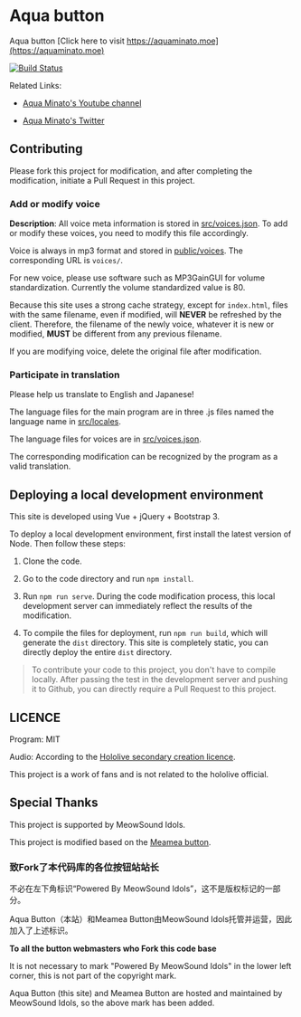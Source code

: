 # Aqua button

Aqua button [Click here to visit https://aquaminato.moe](https://aquaminato.moe)

[![Build Status](https://travis-ci.org/zyzsdy/aqua-button.svg?branch=master)](https://travis-ci.org/zyzsdy/aqua-button)

Related Links:

* [Aqua Minato's Youtube channel](https://www.youtube.com/channel/UC1opHUrw8rvnsadT-iGp7Cg)

* [Aqua Minato's Twitter](https://twitter.com/minatoaqua)

## Contributing

Please fork this project for modification, and after completing the modification, initiate a Pull Request in this project.

### Add or modify voice

**Description**: All voice meta information is stored in [src/voices.json](src/voices.json). To add or modify these voices, you need to modify this file accordingly.

Voice is always in mp3 format and stored in [public/voices](public/voices). The corresponding URL is `voices/`.

For new voice, please use software such as MP3GainGUI for volume standardization. Currently the volume standardized value is 80.

Because this site uses a strong cache strategy, except for `index.html`, files with the same filename, even if modified, will **NEVER** be refreshed by the client. Therefore, the filename of the newly voice, whatever it is new or modified, **MUST** be different from any previous filename.

If you are modifying voice, delete the original file after modification.

### Participate in translation

Please help us translate to English and Japanese!

The language files for the main program are in three .js files named the language name in [src/locales](src/locales).

The language files for voices are in [src/voices.json](src/voices.json).

The corresponding modification can be recognized by the program as a valid translation.

## Deploying a local development environment

This site is developed using Vue + jQuery + Bootstrap 3.

To deploy a local development environment, first install the latest version of Node. Then follow these steps:

1. Clone the code.

2. Go to the code directory and run `npm install`.

3. Run `npm run serve`. During the code modification process, this local development server can immediately reflect the results of the modification.

4. To compile the files for deployment, run `npm run build`, which will generate the `dist` directory. This site is completely static, you can directly deploy the entire `dist` directory.

> To contribute your code to this project, you don't have to compile locally. After passing the test in the development server and pushing it to Github, you can directly require a Pull Request to this project.

## LICENCE

Program: MIT

Audio: According to the [Hololive secondary creation licence](https://www.hololive.tv/terms).

This project is a work of fans and is not related to the hololive official.

## Special Thanks

This project is supported by MeowSound Idols.

This project is modified based on the [Meamea button](https://github.com/zyzsdy/meamea-button).

### 致Fork了本代码库的各位按钮站站长

不必在左下角标识“Powered By MeowSound Idols”，这不是版权标记的一部分。

Aqua Button（本站）和Meamea Button由MeowSound Idols托管并运营，因此加入了上述标识。

**To all the button webmasters who Fork this code base**

It is not necessary to mark "Powered By MeowSound Idols" in the lower left corner, this is not part of the copyright mark.

Aqua Button (this site) and Meamea Button are hosted and maintained by MeowSound Idols, so the above mark has been added.


